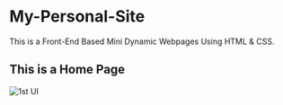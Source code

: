 # My-Personal-Site
This is a Front-End Based Mini Dynamic Webpages Using HTML &amp; CSS.


## This is a Home Page

![1st UI](https://user-images.githubusercontent.com/102854779/200110666-899b2c93-3a2e-42da-9fdd-64bfdc99d7d6.jpg)

